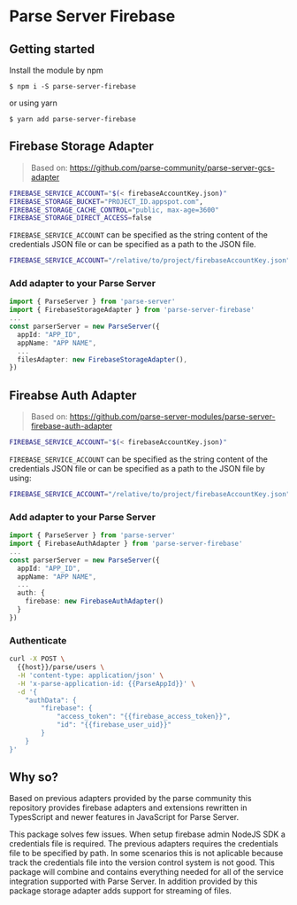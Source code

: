 # Parse Server Firebase

## Getting started

Install the module by npm

```
$ npm i -S parse-server-firebase
```

or using yarn

```
$ yarn add parse-server-firebase
```

## Firebase Storage Adapter
> Based on: https://github.com/parse-community/parse-server-gcs-adapter

```bash
FIREBASE_SERVICE_ACCOUNT="$(< firebaseAccountKey.json)"
FIREBASE_STORAGE_BUCKET="PROJECT_ID.appspot.com",
FIREBASE_STORAGE_CACHE_CONTROL="public, max-age=3600"
FIREBASE_STORAGE_DIRECT_ACCESS=false
```

`FIREBASE_SERVICE_ACCOUNT` can be specified as the string content of the credentials JSON file or can be specified as a path to the JSON file.

```bash
FIREBASE_SERVICE_ACCOUNT="/relative/to/project/firebaseAccountKey.json"
```

### Add adapter to your Parse Server

```ts
import { ParseServer } from 'parse-server'
import { FirebaseStorageAdapter } from 'parse-server-firebase'
...
const parserServer = new ParseServer({
  appId: "APP_ID",
  appName: "APP NAME",
  ...
  filesAdapter: new FirebaseStorageAdapter(),
})
```

## Fireabse Auth Adapter
> Based on: https://github.com/parse-server-modules/parse-server-firebase-auth-adapter

```bash
FIREBASE_SERVICE_ACCOUNT="$(< firebaseAccountKey.json)"
```

`FIREBASE_SERVICE_ACCOUNT` can be specified as the string content of the credentials JSON file or can be specified as a path to the JSON file by using:

```bash
FIREBASE_SERVICE_ACCOUNT="/relative/to/project/firebaseAccountKey.json"
```

### Add adapter to your Parse Server

```ts
import { ParseServer } from 'parse-server'
import { FirebaseAuthAdapter } from 'parse-server-firebase'
...
const parserServer = new ParseServer({
  appId: "APP_ID",
  appName: "APP NAME",
  ...
  auth: {
    firebase: new FirebaseAuthAdapter()
  }
})
```

### Authenticate

```bash
curl -X POST \
  {{host}}/parse/users \
  -H 'content-type: application/json' \
  -H 'x-parse-application-id: {{ParseAppId}}' \
  -d '{
    "authData": {
    	"firebase": {
    		"access_token": "{{firebase_access_token}}",
    		"id": "{{firebase_user_uid}}"
    	}
    }
}'
```

## Why so?

Based on previous adapters provided by the parse community this repository provides firebase adapters and extensions rewritten in TypesScript and newer features in JavaScript for Parse Server.

This package solves few issues. When setup firebase admin NodeJS SDK a credentials file is required. The previous adapters requires the credentials file to be specified by path. In some scenarios this is not aplicable because track the credentials file into the version control system is not good. This package will combine and contains everything needed for all of the service integration supported with Parse Server. In addition provided by this package storage adapter adds support for streaming of files.